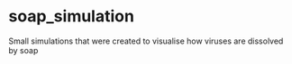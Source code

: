 # soap_simulation
Small simulations that were created to visualise how viruses are dissolved by soap
